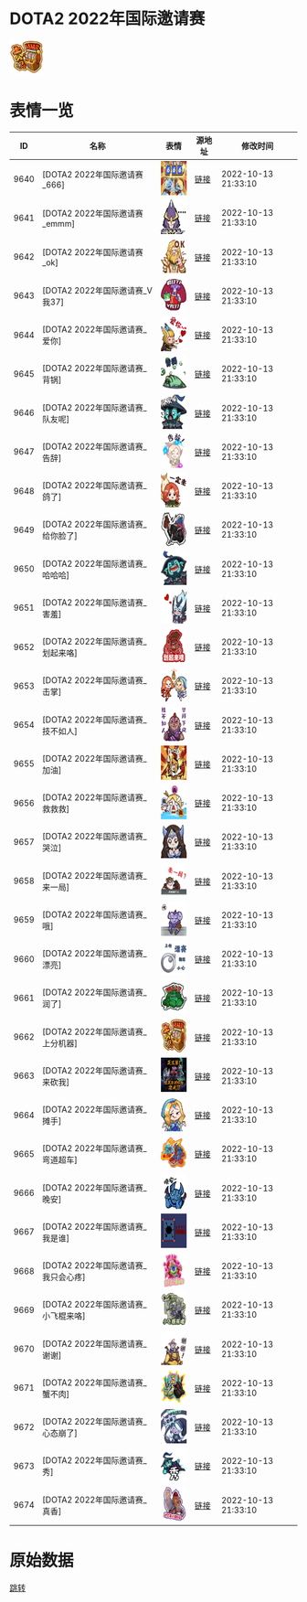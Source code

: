 # DOTA2  2022年国际邀请赛

<img src="./cover.png" height="60" alt="cover" />

# 表情一览

|ID|名称|表情|源地址|修改时间|
|----|----|----|----|----|
|9640|[DOTA2  2022年国际邀请赛_666]|<img src="./pic/009640_%5BDOTA2  2022年国际邀请赛_666%5D.png" height="60" alt="666"/>|[链接](http://i0.hdslb.com/bfs/emote/8e458c9470e0cc8406681b1efdc3ec9dad846235.png)|2022-10-13 21:33:10|
|9641|[DOTA2  2022年国际邀请赛_emmm]|<img src="./pic/009641_%5BDOTA2  2022年国际邀请赛_emmm%5D.png" height="60" alt="emmm"/>|[链接](http://i0.hdslb.com/bfs/emote/37a6b87928acfd45bd65018ecae910faa34b6273.png)|2022-10-13 21:33:10|
|9642|[DOTA2  2022年国际邀请赛_ok]|<img src="./pic/009642_%5BDOTA2  2022年国际邀请赛_ok%5D.png" height="60" alt="ok"/>|[链接](http://i0.hdslb.com/bfs/emote/d3a97bf8ae86df5fe1e4c3235ffe74ee7dab9f1a.png)|2022-10-13 21:33:10|
|9643|[DOTA2  2022年国际邀请赛_V我37]|<img src="./pic/009643_%5BDOTA2  2022年国际邀请赛_V我37%5D.png" height="60" alt="V我37"/>|[链接](http://i0.hdslb.com/bfs/emote/1340faf6618093c973c3b46cb730454d14f7e669.png)|2022-10-13 21:33:10|
|9644|[DOTA2  2022年国际邀请赛_爱你]|<img src="./pic/009644_%5BDOTA2  2022年国际邀请赛_爱你%5D.png" height="60" alt="爱你"/>|[链接](http://i0.hdslb.com/bfs/emote/9e3989185ac39e37d69641e450ed169d03f713ef.png)|2022-10-13 21:33:10|
|9645|[DOTA2  2022年国际邀请赛_背锅]|<img src="./pic/009645_%5BDOTA2  2022年国际邀请赛_背锅%5D.png" height="60" alt="背锅"/>|[链接](http://i0.hdslb.com/bfs/emote/3d3c4f23dc478e53c50ca6504e3242ce3d65f557.png)|2022-10-13 21:33:10|
|9646|[DOTA2  2022年国际邀请赛_队友呢]|<img src="./pic/009646_%5BDOTA2  2022年国际邀请赛_队友呢%5D.png" height="60" alt="队友呢"/>|[链接](http://i0.hdslb.com/bfs/emote/5b284f31f0208087dff03ef5d61fae5eebc76daf.png)|2022-10-13 21:33:10|
|9647|[DOTA2  2022年国际邀请赛_告辞]|<img src="./pic/009647_%5BDOTA2  2022年国际邀请赛_告辞%5D.png" height="60" alt="告辞"/>|[链接](http://i0.hdslb.com/bfs/emote/0c001c740be76a5b20bf751721480d577ad04c0a.png)|2022-10-13 21:33:10|
|9648|[DOTA2  2022年国际邀请赛_鸽了]|<img src="./pic/009648_%5BDOTA2  2022年国际邀请赛_鸽了%5D.png" height="60" alt="鸽了"/>|[链接](http://i0.hdslb.com/bfs/emote/f022e85682c3e80e5641136bb36fadd73f0025f3.png)|2022-10-13 21:33:10|
|9649|[DOTA2  2022年国际邀请赛_给你脸了]|<img src="./pic/009649_%5BDOTA2  2022年国际邀请赛_给你脸了%5D.png" height="60" alt="给你脸了"/>|[链接](http://i0.hdslb.com/bfs/emote/2dc17cb71f42d28ea62d75e64228b2a915cd85cd.png)|2022-10-13 21:33:10|
|9650|[DOTA2  2022年国际邀请赛_哈哈哈]|<img src="./pic/009650_%5BDOTA2  2022年国际邀请赛_哈哈哈%5D.png" height="60" alt="哈哈哈"/>|[链接](http://i0.hdslb.com/bfs/emote/46401fda31b2c451b01b3cf7ab88845a30ef9fa4.png)|2022-10-13 21:33:10|
|9651|[DOTA2  2022年国际邀请赛_害羞]|<img src="./pic/009651_%5BDOTA2  2022年国际邀请赛_害羞%5D.png" height="60" alt="害羞"/>|[链接](http://i0.hdslb.com/bfs/emote/3c2289cfaba8b07efa409fbdfa0568743acabe83.png)|2022-10-13 21:33:10|
|9652|[DOTA2  2022年国际邀请赛_划起来咯]|<img src="./pic/009652_%5BDOTA2  2022年国际邀请赛_划起来咯%5D.png" height="60" alt="划起来咯"/>|[链接](http://i0.hdslb.com/bfs/emote/a87b031f112dbd5719f515e3dbcd8df22d5f8b0c.png)|2022-10-13 21:33:10|
|9653|[DOTA2  2022年国际邀请赛_击掌]|<img src="./pic/009653_%5BDOTA2  2022年国际邀请赛_击掌%5D.png" height="60" alt="击掌"/>|[链接](http://i0.hdslb.com/bfs/emote/279b7915cb0323aec38c6d603ac4e1713d89c25e.png)|2022-10-13 21:33:10|
|9654|[DOTA2  2022年国际邀请赛_技不如人]|<img src="./pic/009654_%5BDOTA2  2022年国际邀请赛_技不如人%5D.png" height="60" alt="技不如人"/>|[链接](http://i0.hdslb.com/bfs/emote/fe1befad565c2670d100e3e690a4209e969094a1.png)|2022-10-13 21:33:10|
|9655|[DOTA2  2022年国际邀请赛_加油]|<img src="./pic/009655_%5BDOTA2  2022年国际邀请赛_加油%5D.png" height="60" alt="加油"/>|[链接](http://i0.hdslb.com/bfs/emote/0b603f51c0a0cf6283e2abf9c98383d388ddafcc.png)|2022-10-13 21:33:10|
|9656|[DOTA2  2022年国际邀请赛_救救救]|<img src="./pic/009656_%5BDOTA2  2022年国际邀请赛_救救救%5D.png" height="60" alt="救救救"/>|[链接](http://i0.hdslb.com/bfs/emote/77c266056ae3a62cf7c911c5689a69e58c932b66.png)|2022-10-13 21:33:10|
|9657|[DOTA2  2022年国际邀请赛_哭泣]|<img src="./pic/009657_%5BDOTA2  2022年国际邀请赛_哭泣%5D.png" height="60" alt="哭泣"/>|[链接](http://i0.hdslb.com/bfs/emote/530ff80417ad9577b3416027b9f4f50ea6b0eced.png)|2022-10-13 21:33:10|
|9658|[DOTA2  2022年国际邀请赛_来一局]|<img src="./pic/009658_%5BDOTA2  2022年国际邀请赛_来一局%5D.png" height="60" alt="来一局"/>|[链接](http://i0.hdslb.com/bfs/emote/f955c6bb36cff8fac72e3c3db5dda18d10479ede.png)|2022-10-13 21:33:10|
|9659|[DOTA2  2022年国际邀请赛_哦]|<img src="./pic/009659_%5BDOTA2  2022年国际邀请赛_哦%5D.png" height="60" alt="哦"/>|[链接](http://i0.hdslb.com/bfs/emote/c54dec3842fe35959c541d32aa92501f6ec17040.png)|2022-10-13 21:33:10|
|9660|[DOTA2  2022年国际邀请赛_漂亮]|<img src="./pic/009660_%5BDOTA2  2022年国际邀请赛_漂亮%5D.png" height="60" alt="漂亮"/>|[链接](http://i0.hdslb.com/bfs/emote/8acfcf9138226815236e794001f05ed83c143c6a.png)|2022-10-13 21:33:10|
|9661|[DOTA2  2022年国际邀请赛_润了]|<img src="./pic/009661_%5BDOTA2  2022年国际邀请赛_润了%5D.png" height="60" alt="润了"/>|[链接](http://i0.hdslb.com/bfs/emote/3440c28f01eebc6b7c1ec07f3c36636e22033149.png)|2022-10-13 21:33:10|
|9662|[DOTA2  2022年国际邀请赛_上分机器]|<img src="./pic/009662_%5BDOTA2  2022年国际邀请赛_上分机器%5D.png" height="60" alt="上分机器"/>|[链接](http://i0.hdslb.com/bfs/emote/f92665b10756cc1f64ac8e00dd55aa156dba68a7.png)|2022-10-13 21:33:10|
|9663|[DOTA2  2022年国际邀请赛_来砍我]|<img src="./pic/009663_%5BDOTA2  2022年国际邀请赛_来砍我%5D.png" height="60" alt="来砍我"/>|[链接](http://i0.hdslb.com/bfs/emote/b14efcf9fa12d7bf1a4a508d8fa1a298f0961f6f.png)|2022-10-13 21:33:10|
|9664|[DOTA2  2022年国际邀请赛_摊手]|<img src="./pic/009664_%5BDOTA2  2022年国际邀请赛_摊手%5D.png" height="60" alt="摊手"/>|[链接](http://i0.hdslb.com/bfs/emote/e9ec38416b9207294721feef6e8566263cdbab2d.png)|2022-10-13 21:33:10|
|9665|[DOTA2  2022年国际邀请赛_弯道超车]|<img src="./pic/009665_%5BDOTA2  2022年国际邀请赛_弯道超车%5D.png" height="60" alt="弯道超车"/>|[链接](http://i0.hdslb.com/bfs/emote/23d4dd088fc29b6e2114eb49e3e0283968654343.png)|2022-10-13 21:33:10|
|9666|[DOTA2  2022年国际邀请赛_晚安]|<img src="./pic/009666_%5BDOTA2  2022年国际邀请赛_晚安%5D.png" height="60" alt="晚安"/>|[链接](http://i0.hdslb.com/bfs/emote/dbdfc1f6316125d2159fca664100ec722eb0d5d1.png)|2022-10-13 21:33:10|
|9667|[DOTA2  2022年国际邀请赛_我是谁]|<img src="./pic/009667_%5BDOTA2  2022年国际邀请赛_我是谁%5D.png" height="60" alt="我是谁"/>|[链接](http://i0.hdslb.com/bfs/emote/392211cc4eb1fffa7750d92df69c486c83891d2a.png)|2022-10-13 21:33:10|
|9668|[DOTA2  2022年国际邀请赛_我只会心疼]|<img src="./pic/009668_%5BDOTA2  2022年国际邀请赛_我只会心疼%5D.png" height="60" alt="我只会心疼"/>|[链接](http://i0.hdslb.com/bfs/emote/837406df2ba06b0a0dd050f9d9ae372bdc336688.png)|2022-10-13 21:33:10|
|9669|[DOTA2  2022年国际邀请赛_小飞棍来咯]|<img src="./pic/009669_%5BDOTA2  2022年国际邀请赛_小飞棍来咯%5D.png" height="60" alt="小飞棍来咯"/>|[链接](http://i0.hdslb.com/bfs/emote/33d38e9ee1fd65b0fd37a9e8a8d568909d41e8c4.png)|2022-10-13 21:33:10|
|9670|[DOTA2  2022年国际邀请赛_谢谢]|<img src="./pic/009670_%5BDOTA2  2022年国际邀请赛_谢谢%5D.png" height="60" alt="谢谢"/>|[链接](http://i0.hdslb.com/bfs/emote/320adb0ac14b0d4c11ef8edfabb3972c40e0c946.png)|2022-10-13 21:33:10|
|9671|[DOTA2  2022年国际邀请赛_蟹不肉]|<img src="./pic/009671_%5BDOTA2  2022年国际邀请赛_蟹不肉%5D.png" height="60" alt="蟹不肉"/>|[链接](http://i0.hdslb.com/bfs/emote/9c4dddb2983fdb8a56388d56d67b5654059bf522.png)|2022-10-13 21:33:10|
|9672|[DOTA2  2022年国际邀请赛_心态崩了]|<img src="./pic/009672_%5BDOTA2  2022年国际邀请赛_心态崩了%5D.png" height="60" alt="心态崩了"/>|[链接](http://i0.hdslb.com/bfs/emote/8b296d5627edfa2e3362e2e54af4a65570821dc0.png)|2022-10-13 21:33:10|
|9673|[DOTA2  2022年国际邀请赛_秀]|<img src="./pic/009673_%5BDOTA2  2022年国际邀请赛_秀%5D.png" height="60" alt="秀"/>|[链接](http://i0.hdslb.com/bfs/emote/e651110144e61ff9981b85413806257fb67f450b.png)|2022-10-13 21:33:10|
|9674|[DOTA2  2022年国际邀请赛_真香]|<img src="./pic/009674_%5BDOTA2  2022年国际邀请赛_真香%5D.png" height="60" alt="真香"/>|[链接](http://i0.hdslb.com/bfs/emote/1e0e736f614582f2fd3efd25826197a216143bc7.png)|2022-10-13 21:33:10|

# 原始数据

[跳转](./raw.json)

